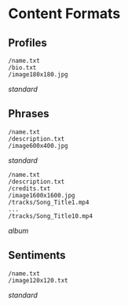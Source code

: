 # Content Formats

## Profiles

```
/name.txt
/bio.txt
/image180x180.jpg
```
_standard_

## Phrases

```
/name.txt
/description.txt
/image600x400.jpg
```
_standard_

```
/name.txt
/description.txt
/credits.txt
/image1600x1600.jpg
/tracks/Song_Title1.mp4
...
/tracks/Song_Title10.mp4
```
_album_

## Sentiments

```
/name.txt
/image120x120.txt
```
_standard_
